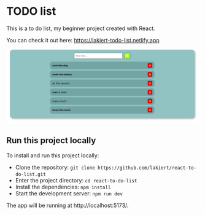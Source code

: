 # TODO list

This is a to do list, my beginner project created with React.

You can check it out here: https://lakiert-todo-list.netlify.app

![a screenshot of the app](https://github.com/lakiert/react-to-do-list/blob/main/screenshots/screenshot1.PNG)

## Run this project locally

To install and run this project locally:
- Clone the repository: `git clone https://github.com/lakiert/react-to-do-list.git`
- Enter the project directory: `cd react-to-do-list`
- Install the dependencies: `npm install`
- Start the development server: `npm run dev`

The app will be running at http://localhost:5173/.
